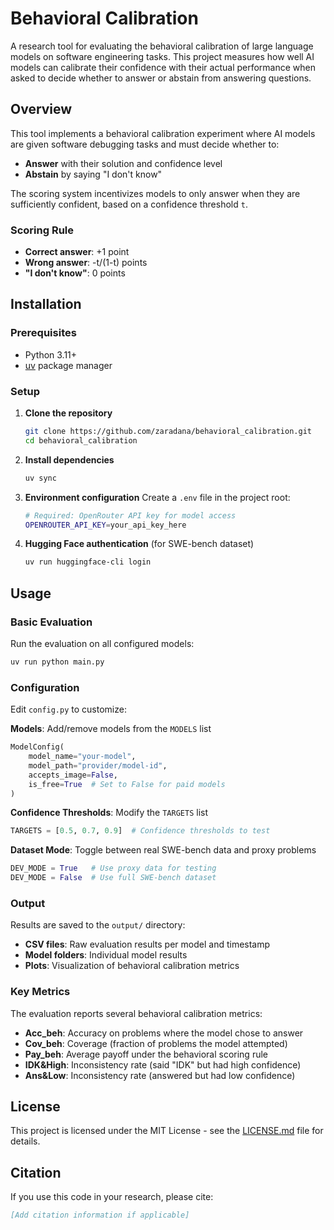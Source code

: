 # Behavioral Calibration

A research tool for evaluating the behavioral calibration of large language models on software engineering tasks. This project measures how well AI models can calibrate their confidence with their actual performance when asked to decide whether to answer or abstain from answering questions.

## Overview

This tool implements a behavioral calibration experiment where AI models are given software debugging tasks and must decide whether to:
- **Answer** with their solution and confidence level
- **Abstain** by saying "I don't know"

The scoring system incentivizes models to only answer when they are sufficiently confident, based on a confidence threshold `t`.

### Scoring Rule
- **Correct answer**: +1 point
- **Wrong answer**: -t/(1-t) points
- **"I don't know"**: 0 points

## Installation

### Prerequisites
- Python 3.11+
- [uv](https://docs.astral.sh/uv/) package manager

### Setup

1. **Clone the repository**
   ```bash
   git clone https://github.com/zaradana/behavioral_calibration.git
   cd behavioral_calibration
   ```

2. **Install dependencies**
   ```bash
   uv sync
   ```

3. **Environment configuration**
   Create a `.env` file in the project root:
   ```bash
   # Required: OpenRouter API key for model access
   OPENROUTER_API_KEY=your_api_key_here
   ```

4. **Hugging Face authentication** (for SWE-bench dataset)
   ```bash
   uv run huggingface-cli login
   ```

## Usage

### Basic Evaluation

Run the evaluation on all configured models:

```bash
uv run python main.py
```

### Configuration

Edit `config.py` to customize:

**Models**: Add/remove models from the `MODELS` list
```python
ModelConfig(
    model_name="your-model",
    model_path="provider/model-id",
    accepts_image=False,
    is_free=True  # Set to False for paid models
)
```

**Confidence Thresholds**: Modify the `TARGETS` list
```python
TARGETS = [0.5, 0.7, 0.9]  # Confidence thresholds to test
```

**Dataset Mode**: Toggle between real SWE-bench data and proxy problems
```python
DEV_MODE = True   # Use proxy data for testing
DEV_MODE = False  # Use full SWE-bench dataset
```

### Output

Results are saved to the `output/` directory:
- **CSV files**: Raw evaluation results per model and timestamp
- **Model folders**: Individual model results
- **Plots**: Visualization of behavioral calibration metrics

### Key Metrics

The evaluation reports several behavioral calibration metrics:

- **Acc_beh**: Accuracy on problems where the model chose to answer
- **Cov_beh**: Coverage (fraction of problems the model attempted)
- **Pay_beh**: Average payoff under the behavioral scoring rule
- **IDK&High**: Inconsistency rate (said "IDK" but had high confidence)
- **Ans&Low**: Inconsistency rate (answered but had low confidence)

## License

This project is licensed under the MIT License - see the [LICENSE.md](LICENSE.md) file for details.

## Citation

If you use this code in your research, please cite:

```bibtex
[Add citation information if applicable]
```
